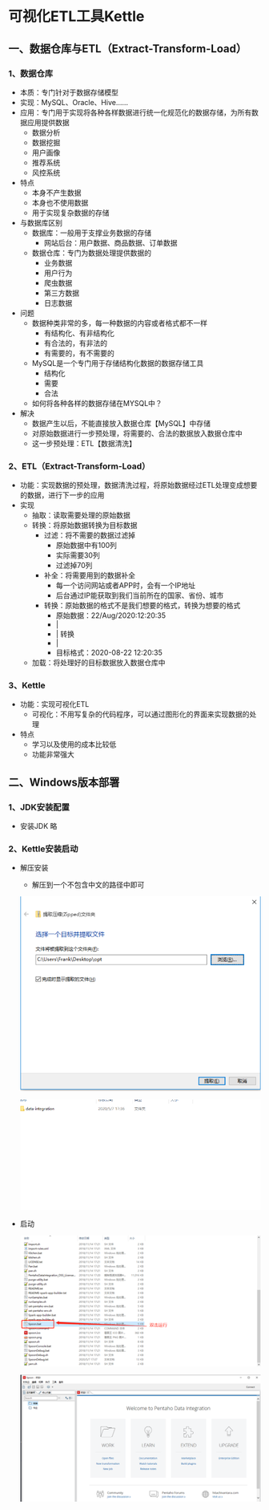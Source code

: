 # 可视化ETL工具Kettle

## 一、数据仓库与ETL（Extract-Transform-Load）

### 1、数据仓库

- 本质：专门针对于数据存储模型
- 实现：MySQL、Oracle、Hive……
- 应用：专门用于实现将各种各样数据进行统一化规范化的数据存储，为所有数据应用提供数据
  - 数据分析
  - 数据挖掘
  - 用户画像
  - 推荐系统
  - 风控系统
- 特点
  - 本身不产生数据
  - 本身也不使用数据
  - 用于实现复杂数据的存储
- 与数据库区别
  - 数据库：一般用于支撑业务数据的存储
    - 网站后台：用户数据、商品数据、订单数据
  - 数据仓库：专门为数据处理提供数据的
    - 业务数据
    - 用户行为
    - 爬虫数据
    - 第三方数据
    - 日志数据
- 问题
  - 数据种类非常的多，每一种数据的内容或者格式都不一样
    - 有结构化、有非结构化
    - 有合法的，有非法的
    - 有需要的，有不需要的
  - MySQL是一个专门用于存储结构化数据的数据存储工具
    - 结构化
    - 需要
    - 合法
  - 如何将各种各样的数据存储在MYSQL中？
- 解决
  - 数据产生以后，不能直接放入数据仓库【MySQL】中存储
  - 对原始数据进行一步预处理，将需要的、合法的数据放入数据仓库中
  - 这一步预处理：ETL【数据清洗】

### 2、ETL（Extract-Transform-Load）

- 功能：实现数据的预处理，数据清洗过程，将原始数据经过ETL处理变成想要的数据，进行下一步的应用
- 实现
  - 抽取：读取需要处理的原始数据
  - 转换：将原始数据转换为目标数据
    - 过滤：将不需要的数据过滤掉
      - 原始数据中有100列
      - 实际需要30列
      - 过滤掉70列
    - 补全：将需要用到的数据补全
      - 每一个访问网站或者APP时，会有一个IP地址
      - 后台通过IP能获取到我们当前所在的国家、省份、城市
    - 转换：原始数据的格式不是我们想要的格式，转换为想要的格式
      - 原始数据：22/Aug/2020:12:20:35
      - |
      - |  转换
      - |
      - 目标格式：2020-08-22  12:20:35
  - 加载：将处理好的目标数据放入数据仓库中

### 3、Kettle

- 功能：实现可视化ETL
  - 可视化：不用写复杂的代码程序，可以通过图形化的界面来实现数据的处理
- 特点
  - 学习以及使用的成本比较低
  - 功能非常强大



## 二、Windows版本部署

### 1、JDK安装配置

- 安装JDK 略

  


### 2、Kettle安装启动

- 解压安装

  - 解压到一个不包含中文的路径中即可

  ![image-20200722110833924](img/image-20200722110833924-16468850427391.png)

  ![image-20200722113554732](img/image-20200722113554732-16468850445382.png)

  

- 启动

  ![image-20200722113631022](img/image-20200722113631022-16468850467933.png)

  ![image-20200722113730624](img/image-20200722113730624-16468850480304.png)

  





























